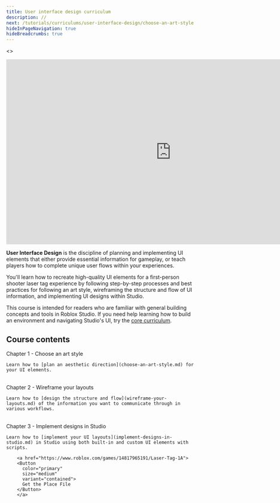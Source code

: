 ```yaml
---
title: User interface design curriculum
description: //
next: /tutorials/curriculums/user-interface-design/choose-an-art-style
hideInPageNavigation: true
hideBreadcrumbs: true
---
```


<>
<Grid
    alignItems="stretch"
    container
    direction="row">

<Grid item Large={7} XSmall={12} direction="column">

<div class="container"
style={{position: "relative", paddingBottom: "56.25%", height: 0}}>
<iframe width="880" height="495" src="https://www.youtube-nocookie.com/embed/eqW9SINYeWg" title="YouTube video player" frameborder="0" allow="accelerometer; autoplay; clipboard-write; encrypted-media; gyroscope; picture-in-picture; web-share" allowfullscreen style={{position: "absolute", top: 0, left: 0, width: "95%", height: "95%"}}></iframe>
</div>

</Grid>

<Grid item Large={5} XSmall={12} direction="column">

**User Interface Design** is the discipline of planning and implementing UI elements that either provide essential information for gameplay, or teach players how to complete unique user flows within your experiences.

You'll learn how to recreate high-quality UI elements for a first-person shooter laser tag experience by following step-by-step processes and best practices for following an art style, wireframing the structure and flow of UI information, and implementing UI designs within Studio.

This course is intended for readers who are familiar
with general building concepts and tools in Roblox Studio. If you need help
learning how to build an environment and navigating Studio's UI, try the [core curriculum](../core/index.md).
</Grid>

</Grid>
</>

## Course contents

   <BaseAccordion>
   <AccordionSummary>
      <Typography variant="h4">Chapter 1 - Choose an art style</Typography>
   </AccordionSummary>
   <AccordionDetails>

    Learn how to [plan an aesthetic direction](choose-an-art-style.md) for your UI elements.

   </AccordionDetails>
   </BaseAccordion>

   <br />

   <BaseAccordion>
   <AccordionSummary>
      <Typography variant="h4">Chapter 2 - Wireframe your layouts</Typography>
   </AccordionSummary>
   <AccordionDetails>

    Learn how to [design the structure and flow](wireframe-your-layouts.md) of the information you want to communicate through in various workflows.

   </AccordionDetails>
   </BaseAccordion>

   <br />

   <BaseAccordion>
   <AccordionSummary>
      <Typography variant="h4">Chapter 3 - Implement designs in Studio</Typography>
   </AccordionSummary>
   <AccordionDetails>

    Learn how to [implement your UI layouts](implement-designs-in-studio.md) in Studio using both built-in and custom UI elements with scripts.

        <a href="https://www.roblox.com/games/14817965191/Laser-Tag-1A">
        <Button
          color="primary"
          size="medium"
          variant="contained">
          Get the Place File
        </Button>
        </a>

   </AccordionDetails>
   </BaseAccordion>

   <br />
